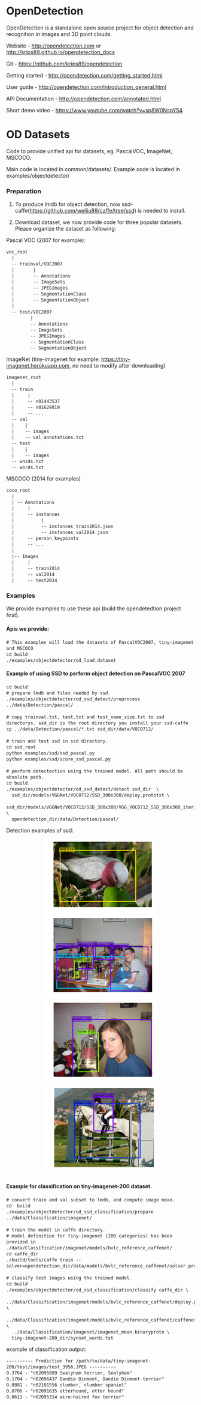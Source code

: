 OpenDetection
=============

OpenDetection is a standalone open source project for object detection and recognition in images and 3D point clouds.

Website - http://opendetection.com or http://krips89.github.io/opendetection_docs

Git - https://github.com/krips89/opendetection

Getting started - http://opendetection.com/getting_started.html

User guide - http://opendetection.com/introduction_general.html

API Documentation - http://opendetection.com/annotated.html

Short demo video - https://www.youtube.com/watch?v=sp8W0NspY54


OD Datasets
=============

Code to provide unified api for datasets, eg. PascalVOC, ImageNet, MSCOCO.

Main code is located in common/datasets/.
Example code is located in examples/objectdetector/

### Preparation
1. To produce lmdb for object detection, now ssd-caffe(https://github.com/weiliu89/caffe/tree/ssd) is needed to install.

2. Download dataset, we now provide code for three popular datasets. Please organize the dataset as following:

Pascal VOC (2007 for example):
```Shell
voc_root
  |
  -- trainval/VOC2007
  |       |
  |       -- Annotations
  |       -- ImageSets
  |       -- JPEGImages
  |       -- SegmentationClass
  |       -- SegmentationObject
  |
  -- test/VOC2007
         |
         -- Annotations
         -- ImageSets
         -- JPEGImages
         -- SegmentationClass
         -- SegmentationObject
```


ImageNet (tiny-imagenet for example: https://tiny-imagenet.herokuapp.com, no need to modify after downloading)
```Shell
imagenet_root
  |
  -- train
  |     |
  |     -- n01443537
  |     -- n01629819
  |     -- ...
  -- val
  |    |
  |    -- images
  |    -- val_annotations.txt
  -- test
  |    |
  |    -- images
  -- wnids.txt
  -- words.txt
```

MSCOCO (2014 for examples)
```Shell
coco_root
  |
  | -- Annotations
  |     |
  |     -- instances
  |          |
  |          -- instances_train2014.json
  |          -- instances_val2014.json
  |     -- person_keypoints
  |     -- ...
  |
  |-- Images
  |     |
  |     -- train2014
  |     -- val2014
  |     -- test2014
```


  

### Examples
We provide examples to use these api (build the opendetedtion project first).


#### Apis we provide:
```Shell
# This examples will load the datasets of PascalVOC2007, tiny-imagenet and MSCOCO
cd build
./examples/objectdetector/od_load_dataset
```

#### Example of using SSD to perform object detection on PascalVOC 2007
```Shell
cd build
# prepare lmdb and files needed by ssd.
./examples/objectdetector/od_ssd_detect/preprocess  ../data/Detection/pascal/

# copy trainval.txt, test.txt and test_name_size.txt to ssd directorys. ssd_dir is the root directory you install your ssd-caffe
cp ../data/Detection/pascal/*.txt ssd_dir/data/VOC0712/

# train and test ssd in ssd directory.
cd ssd_root
python examples/ssd/ssd_pascal.py
python examples/ssd/score_ssd_pascal.py

# perform detectection using the trained model. All path should be absolute path.
cd build
./examples/objectdetector/od_ssd_detect/detect ssd_dir  \
  ssd_dir/models/VGGNet/VOC0712/SSD_300x300/deploy.prototxt \
  ssd_dir/models/VGGNet/VOC0712/SSD_300x300/VGG_VOC0712_SSD_300x300_iter_60000.caffemodel \
  opendetection_dir/data/Detection/pascal/

```

Detection examples of ssd:

<p align="center">
<img src="./data/images/000040.jpg.png" width="300px">
<img src="./data/images/001720.jpg.png" width="300px">
<img src="./data/images/000346.jpg.png" width="300px">
<img src="./data/images/000434.jpg.png" width="300px">
</p>

#### Example for classification on tiny-imagenet-200 dataset.
```Shell
# convert train and val subset to lmdb, and compute image mean.
cd  build
./examples/objectdetector/od_ssd_classification/prepare ../data/Classification/imagenet/

# train the model in caffe directory.
# model definition for tiny-imagenet (200 categories) has been provided in ./data/Classification/imagenet/models/bvlc_reference_caffenet/
cd caffe_dir
./build/tools/caffe train --solver=opendetection_dir/data/models/bvlc_reference_caffenet/solver.prototxt

# classify test images using the trained model.
cd build
./examples/objectdetector/od_ssd_classification/classify caffe_dir \
  ../data/Classification/imagenet/models/bvlc_reference_caffenet/deploy.prototxt \
  ../data/Classification/imagenet/models/bvlc_reference_caffenet/caffenet_train_iter_xxx.caffemodel \
  ../data/Classification/imagenet/imagenet_mean.binaryproto \
  tiny-imagenet-200_dir/synset_words.txt 
```
example of classification output:
```Shell
---------- Prediction for /path/to/data/tiny-imagenet-200/test/images/test_3956.JPEG ----------
0.3764 - "n02095889 Sealyham terrier, Sealyham"
0.1704 - "n02096437 Dandie Dinmont, Dandie Dinmont terrier"
0.0881 - "n02101556 clumber, clumber spaniel"
0.0706 - "n02091635 otterhound, otter hound"
0.0611 - "n02095314 wire-haired fox terrier"
```





